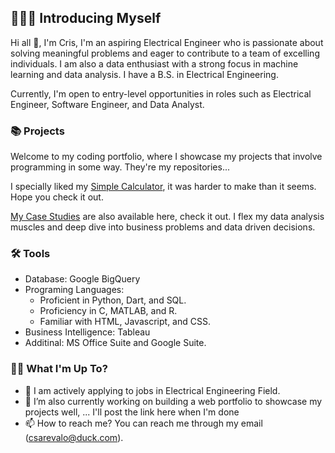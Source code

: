 ## 🙋🏻‍♂️ Introducing Myself 

Hi all 👋, I'm Cris, I'm an aspiring Electrical Engineer who is passionate about solving meaningful problems and eager to contribute to a team of excelling individuals. I am also a data enthusiast with a strong focus in machine learning and data analysis. I have a B.S. in Electrical Engineering. 

Currently, I'm open to entry-level opportunities in roles such as Electrical Engineer, Software Engineer, and Data Analyst.

### 📚 Projects

Welcome to my coding portfolio, where I showcase my projects that involve programming in some way. They're my repositories...

I specially liked my [Simple Calculator](https://csarevalo.github.io/Flutter-App-Simple-Calculator/), it was harder to make than it seems. Hope you check it out.

[My Case Studies](https://csarevalo.github.io/Case-Studies/) are also available here, check it out. I flex my data analysis muscles and deep dive into business problems and data driven decisions.


### 🛠️ Tools

- Database: Google BigQuery
- Programing Languages:
  - Proficient in Python, Dart, and SQL.
  - Proficiency in C, MATLAB, and R.
  - Familiar with HTML, Javascript, and CSS.
- Business Intelligence: Tableau
- Additinal: MS Office Suite and Google Suite.


### 🤷‍♂ What I'm Up To?
- 🌱 I am actively applying to jobs in Electrical Engineering Field.
- 💞️ I’m also currently working on building a web portfolio to showcase my projects well, ... I'll post the link here when I'm done
- 📫 How to reach me? You can reach me through my email (csarevalo@duck.com).



<!--
###🙋🏻‍♂️ Introducing Myself

I'm Cristian, a data junior enthusiast with a strong focus in SQL. 

With expertise in query optimization, database design, data modeling, and data analysis, I'm passionate about helping businesses make sense of their data.

Currently, I'm open to opportunities in roles such as Electrical Engineering, Machine Learning, Data Analyst, Business Intelligence Analyst, and Analytics Engineer.

- Python: NumPy, Pandas, Matplotlib,...

###📚 Projects

### 🛠️ Tools

- 1
- 2...
--->
